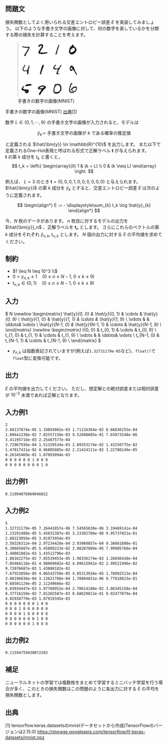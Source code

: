 ## 問題文

損失関数としてよく用いられる交差エントロピー誤差 $E$ を実装してみましょう。
以下のような手書き文字の画像に対して、何の数字を表しているかを分類する際の損失を計算することを考えます。

<figure>
    <img src="mnist_sample.png" width="200">
    <figcaption>手書きの数字の画像(MNIST)  </figcaption>
</figure>

手書きの数字の画像(MNIST) [出典[1]](#出典)


数字 $L \in \{0, 1, \cdots, 9\}$ の手書き文字の画像が入力されると、モデルは
<div style="text-align:center">

$\hat{y}_k :=$ 手書き文字の画像が $k$ である確率の推定値

</div>

と定義される $\hat{\bm{y}} \in \mathbb{R}^{10}$ を出力します。
また以下で定義されるOne-Hot表現と呼ばれる形式で正解ラベル $\bm{t}$ が与えられます。<br>
$\bm{t}$ の第 $k$ 成分を $t_k$ と書くと，
$$
t_k = \left\{
    \begin{array}{ll}
        1 & (k = L) \\
        0 & (k \neq L)
\end{array}
\right.
$$

例えば、 $L = 3$ のとき $\bm{t} = (0, 0, 0, 1, 0, 0, 0, 0, 0, 0)$ と与えられます。
$\hat{\bm{y}}$ の第 $k$ 成分を $\hat{y}_k$ とすると、交差エントロピー誤差 $E$ は次のように定義されます。

$$
\begin{align*}
E := - \displaystyle\sum_{k} t_k \log \hat{y}_{k}
\end{align*}
$$

今、$N$ 枚のデータがあります。 $n$ 枚目に対するモデルの出力を $\hat{\bm{y}}_n$ 、正解ラベルを $\bm{t}_n$ とします。
さらにこれらのベクトルの第 $k$ 成分をそれぞれ $\hat{y}_{n, k}, \;t_{n, k}$ とします。
$N$ 個の出力に対する $E$ の平均値を求めてください。

## 制約

- $1 \leq N \leq 10^3 \\$
- $0 < y_{n, k} \leq 1 \quad (0 \leq n \leq N - 1,\; 0 \leq k \leq9)$
- $t_{n, k} \in \{0, 1\} \quad (0 \leq n \leq N - 1,\; 0 \leq k \leq9)$
## 入力
$
N
\newline
\begin{matrix}
    \hat{y}_{0, 0} & \hat{y}_{0, 1} & \cdots & \hat{y}_{0, 9} \\
    \hat{y}_{1, 0} & \hat{y}_{1, 1} & \cdots & \hat{y}_{1, 9} \\
    \vdots & & \ddots& \vdots \\
    \hat{y}_{N-1, 0} & \hat{y}_{N-1, 1} & \cdots & \hat{y}_{N-1, 9} \\
\end{matrix}
\newline
\begin{matrix}
    t_{0, 0} & t_{0, 1} & \cdots & t_{0, 9} \\
    t_{1, 0} & t_{1, 1} & \cdots & t_{1, 9} \\
    \vdots & & \ddots& \vdots \\
    t_{N-1, 0} & t_{N-1, 1} & \cdots & t_{N-1, 9} \\
\end{matrix}
$

- $y_{n, k}$ は指数表記されていますが(例えば`1.32731179e-05`など)、`float()`で`float`型に変換可能です。

##  出力
$E$ の平均値を出力してください。 ただし、想定解との絶対誤差または相対誤差が $10^{-2}$ 未満であれば正解となります。 

## 入力例1
```
2
3.88137874e-05 1.19893002e-03 1.71126364e-02 8.66836255e-04 1.80641238e-02 7.02557158e-03 9.52048605e-01 7.03873548e-06 3.41195716e-03 2.25487577e-04
3.72967936e-04 1.51329534e-03 2.89353174e-02 1.43250775e-02 1.47817431e-02 8.96805085e-02 2.21424111e-02 3.22788149e-05 8.26345469e-01 1.87093094e-03
0 0 0 0 0 0 1 0 0 0
0 0 0 0 0 0 0 0 1 0
```
## 出力例1
```
0.11994076969046022
```
## 入力例2
```
5
1.32731179e-05 7.26441857e-06 7.54565630e-06 3.19469141e-04 1.23291480e-05 5.45031387e-05 3.23382786e-08 9.95737021e-01 2.88223056e-05 3.81973954e-03
3.58326312e-04 2.97234428e-04 2.93960857e-04 9.38661808e-01 6.30665607e-05 5.45889223e-02 2.08287889e-05 7.99905760e-04 3.48081882e-03 1.43512796e-03
1.88162275e-02 7.85529453e-05 1.98336174e-03 1.26036410e-04 7.05466118e-01 4.98869602e-02 4.09615942e-02 2.99521996e-02 9.72076687e-03 1.43008182e-01
7.67553856e-05 4.06543750e-05 4.05313916e-05 1.78092513e-04 3.08196836e-04 3.13621788e-04 1.70804831e-06 9.77818623e-01 9.68501124e-05 2.11249666e-02
6.03934447e-03 1.97768952e-04 2.70614186e-02 3.86345158e-04 8.37716150e-02 7.01265587e-03 8.68629813e-01 9.92477879e-04 4.02936779e-03 1.87919345e-03
0 0 0 0 0 0 0 1 0 0
0 0 0 1 0 0 0 0 0 0
0 0 0 0 1 0 0 0 0 0
0 0 0 0 0 0 0 1 0 0
0 0 0 0 0 0 1 0 0 0
```
## 出力例2
```
0.11594759438072283
```

## 補足
ニューラルネットの学習では複数枚をまとめて学習するミニバッチ学習を行う場合が多く、このときの損失関数はこの問題のように各出力に対する $E$ の平均を損失関数とします。

## 出典
[1] tensorflow.keras.datasetsのmnistデータセットから作成(TensorFlowのバージョンは2.15.0)
https://storage.googleapis.com/tensorflow/tf-keras-datasets/mnist.npz
